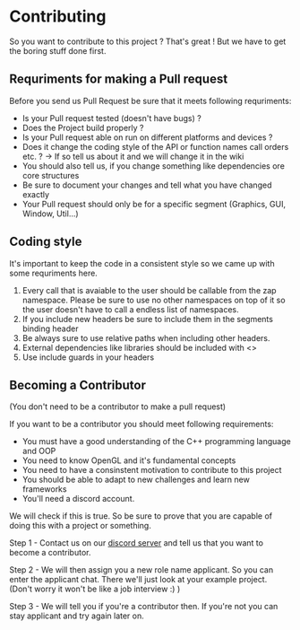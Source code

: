 # Contributing

So you want to contribute to this project ? That's great ! But we have to get the boring stuff done first.

## Requriments for making a Pull request 

Before you send us Pull Request be sure that it meets following requriments:

- Is your Pull request tested (doesn't have bugs) ?
- Does the Project build properly ?
- Is your Pull request able on run on different platforms and devices ?
- Does it change the coding style of the API or function names call orders etc. ? -> If so tell us about it and we will change it in the wiki
- You should also tell us, if you change something like dependencies ore core structures
- Be sure to document your changes and tell what you have changed exactly
- Your Pull request should only be for a specific segment (Graphics, GUI, Window, Util...)

## Coding style

It's important to keep the code in a consistent style so we came up with some requriments here.

1. Every call that is avaiable to the user should be callable from the zap namespace. Please be sure to use no other namespaces on top of it so the user doesn't have to call a endless list of namespaces. 
2. If you include new headers be sure to include them in the segments binding header
3. Be always sure to use relative paths when including other headers.
4. External dependencies like libraries should be included with <>
5. Use include guards in your headers

## Becoming a Contributor

(You don't need to be a contributor to make a pull request)

If you want to be a contributor you should meet following requirements:

- You must have a good understanding of the C++ programming language and OOP
- You need to know OpenGL and it's fundamental concepts
- You need to have a consinstent motivation to contribute to this project
- You should be able to adapt to new challenges and learn new frameworks
- You'll need a discord account.

We will check if this is true. So be sure to prove that you are capable of doing this with a project or something.

Step 1 - Contact us on our [discord server](https://discord.gg/hr2vjemJSV) and tell us that you want to become a contributor.

Step 2 - We will then assign you a new role name applicant. So you can enter the applicant chat. There we'll just look at your example project. (Don't worry it won't be like a job interview :) )

Step 3 - We will tell you if you're a contributor then. If you're not you can stay applicant and try again later on.
